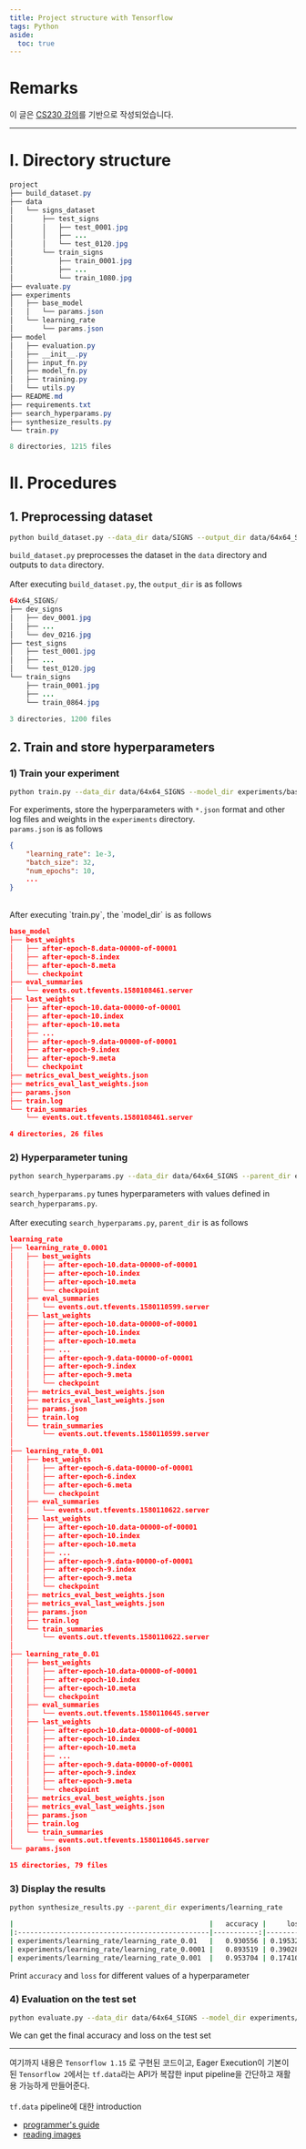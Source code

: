 ```yaml
---
title: Project structure with Tensorflow
tags: Python
aside:
  toc: true
---
```


# Remarks
이 글은 [CS230 강의](https://cs230.stanford.edu/blog/tensorflow/#part-i---tensorflow-tutorial)를 기반으로 작성되었습니다.

<!--more-->

---

# I. Directory structure

```java
project
├── build_dataset.py
├── data
│   └── signs_dataset
│       ├── test_signs
│       │   ├── test_0001.jpg
│       │   ├── ...
│       │   └── test_0120.jpg
│       └── train_signs
│           ├── train_0001.jpg
│           ├── ...
│           └── train_1080.jpg
├── evaluate.py
├── experiments
│   ├── base_model
│   │   └── params.json
│   └── learning_rate
│       └── params.json
├── model
│   ├── evaluation.py
│   ├── __init__.py
│   ├── input_fn.py
│   ├── model_fn.py
│   ├── training.py
│   └── utils.py
├── README.md
├── requirements.txt
├── search_hyperparams.py
├── synthesize_results.py
└── train.py

8 directories, 1215 files
```

# II. Procedures
## 1. Preprocessing dataset
```sh
python build_dataset.py --data_dir data/SIGNS --output_dir data/64x64_SIGNS
```
`build_dataset.py` preprocesses the dataset in the `data` directory and outputs to `data` directory. <br>
<br>
After executing `build_dataset.py`, the `output_dir` is as follows <br>

```java
64x64_SIGNS/
├── dev_signs
│   ├── dev_0001.jpg
│   ├── ...
│   └── dev_0216.jpg
├── test_signs
│   ├── test_0001.jpg
│   ├── ...
│   └── test_0120.jpg
└── train_signs
    ├── train_0001.jpg
    ├── ...
    └── train_0864.jpg

3 directories, 1200 files
```


## 2. Train and store hyperparameters
### 1) Train your experiment

```sh
python train.py --data_dir data/64x64_SIGNS --model_dir experiments/base_model
```

For experiments, store the hyperparameters with `*.json` format and other log files and weights in the `experiments` directory. <br>
`params.json` is as follows <br>

```json
{
    "learning_rate": 1e-3,
    "batch_size": 32,
    "num_epochs": 10,
    ...
}
```

<br>
After executing `train.py`, the `model_dir` is as follows <br>

```json
base_model
├── best_weights
│   ├── after-epoch-8.data-00000-of-00001
│   ├── after-epoch-8.index
│   ├── after-epoch-8.meta
│   └── checkpoint
├── eval_summaries
│   └── events.out.tfevents.1580108461.server
├── last_weights
│   ├── after-epoch-10.data-00000-of-00001
│   ├── after-epoch-10.index
│   ├── after-epoch-10.meta
│   ├── ...
│   ├── after-epoch-9.data-00000-of-00001
│   ├── after-epoch-9.index
│   ├── after-epoch-9.meta
│   └── checkpoint
├── metrics_eval_best_weights.json
├── metrics_eval_last_weights.json
├── params.json
├── train.log
└── train_summaries
    └── events.out.tfevents.1580108461.server

4 directories, 26 files
```

### 2) Hyperparameter tuning
```sh
python search_hyperparams.py --data_dir data/64x64_SIGNS --parent_dir experiments/learning_rate
```

`search_hyperparams.py` tunes hyperparameters with values defined in `search_hyperparams.py`. <br>
<br>
After executing `search_hyperparams.py`, `parent_dir` is as follows <br>

```json
learning_rate
├── learning_rate_0.0001
│   ├── best_weights
│   │   ├── after-epoch-10.data-00000-of-00001
│   │   ├── after-epoch-10.index
│   │   ├── after-epoch-10.meta
│   │   └── checkpoint
│   ├── eval_summaries
│   │   └── events.out.tfevents.1580110599.server
│   ├── last_weights
│   │   ├── after-epoch-10.data-00000-of-00001
│   │   ├── after-epoch-10.index
│   │   ├── after-epoch-10.meta
│   │   ├── ...
│   │   ├── after-epoch-9.data-00000-of-00001
│   │   ├── after-epoch-9.index
│   │   ├── after-epoch-9.meta
│   │   └── checkpoint
│   ├── metrics_eval_best_weights.json
│   ├── metrics_eval_last_weights.json
│   ├── params.json
│   ├── train.log
│   └── train_summaries
│       └── events.out.tfevents.1580110599.server
│
├── learning_rate_0.001
│   ├── best_weights
│   │   ├── after-epoch-6.data-00000-of-00001
│   │   ├── after-epoch-6.index
│   │   ├── after-epoch-6.meta
│   │   └── checkpoint
│   ├── eval_summaries
│   │   └── events.out.tfevents.1580110622.server
│   ├── last_weights
│   │   ├── after-epoch-10.data-00000-of-00001
│   │   ├── after-epoch-10.index
│   │   ├── after-epoch-10.meta
│   │   ├── ...
│   │   ├── after-epoch-9.data-00000-of-00001
│   │   ├── after-epoch-9.index
│   │   ├── after-epoch-9.meta
│   │   └── checkpoint
│   ├── metrics_eval_best_weights.json
│   ├── metrics_eval_last_weights.json
│   ├── params.json
│   ├── train.log
│   └── train_summaries
│       └── events.out.tfevents.1580110622.server
│
├── learning_rate_0.01
│   ├── best_weights
│   │   ├── after-epoch-10.data-00000-of-00001
│   │   ├── after-epoch-10.index
│   │   ├── after-epoch-10.meta
│   │   └── checkpoint
│   ├── eval_summaries
│   │   └── events.out.tfevents.1580110645.server
│   ├── last_weights
│   │   ├── after-epoch-10.data-00000-of-00001
│   │   ├── after-epoch-10.index
│   │   ├── after-epoch-10.meta
│   │   ├── ...
│   │   ├── after-epoch-9.data-00000-of-00001
│   │   ├── after-epoch-9.index
│   │   ├── after-epoch-9.meta
│   │   └── checkpoint
│   ├── metrics_eval_best_weights.json
│   ├── metrics_eval_last_weights.json
│   ├── params.json
│   ├── train.log
│   └── train_summaries
│       └── events.out.tfevents.1580110645.server
└── params.json

15 directories, 79 files
```

### 3) Display the results
```sh
python synthesize_results.py --parent_dir experiments/learning_rate

|                                                |   accuracy |     loss |
|:-----------------------------------------------|-----------:|---------:|
| experiments/learning_rate/learning_rate_0.01   |   0.930556 | 0.195321 |
| experiments/learning_rate/learning_rate_0.0001 |   0.893519 | 0.390281 |
| experiments/learning_rate/learning_rate_0.001  |   0.953704 | 0.174108 |

```

Print `accuracy` and `loss` for different values of a hyperparameter

### 4) Evaluation on the test set
```sh
python evaluate.py --data_dir data/64x64_SIGNS --model_dir experiments/base_model
```

We can get the final accuracy and loss on the test set

---

여기까지 내용은 `Tensorflow 1.15` 로 구현된 코드이고, Eager Execution이 기본이 된 `Tensorflow 2`에서는 `tf.data`라는 API가 복잡한 input pipeline을 간단하고 재활용 가능하게 만들어준다. <br>
<br>
`tf.data` pipeline에 대한 introduction
- [programmer's guide](https://www.tensorflow.org/programmers_guide/datasets)
- [reading images](https://www.tensorflow.org/programmers_guide/datasets#decoding_image_data_and_resizing_it)
